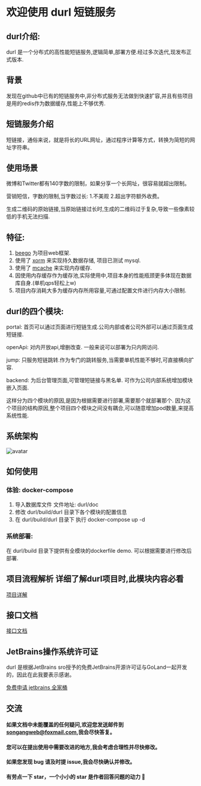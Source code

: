 # 欢迎使用 durl 短链服务

## durl介绍:
durl 是一个分布式的高性能短链服务,逻辑简单,部署方便.经过多次迭代,现发布正式版本.

## 背景
发现在github中已有的短链服务中,非分布式服务无法做到快速扩容,并且有些项目是用的redis作为数据缓存,性能上不够优秀.

## 短链服务介绍
短链接，通俗来说，就是将长的URL网址，通过程序计算等方式，转换为简短的网址字符串。

## 使用场景
微博和Twitter都有140字数的限制，如果分享一个长网址，很容易就超出限制。

营销短信，字数的限制,当字数过长: 1.不美观 2.超出字符额外收费。

生成二维码的原始链接,当原始链接过长时,生成的二维码过于复杂,导致一些像素较低的手机无法扫描.

## 特征:
1. [beego](https://github.com/beego/beego) 为项目web框架.
2. 使用了 [xorm](https://github.com/xormplus/xorm) 来实现持久数据存储, 项目已测试 mysql.
3. 使用了 [mcache](https://github.com/songangweb/mcache) 来实现内存缓存.
4. 因使用内存缓存作为缓存池,实际使用中,项目本身的性能瓶颈更多体现在数据库自身.(单机qps轻松上w)
5. 项目内存消耗大多为缓存内存所用容量,可通过配置文件进行内存大小限制.

## durl的四个模块:

portal: 首页可以通过页面进行短链生成.公司内部或者公司外部可以通过页面生成短链接.

openApi: 对内开放api,增删改查. 一般来说可以部署为只内网访问.

jump: 只服务短链跳转.作为专门的跳转服务,当需要单机性能不够时,可直接横向扩容.

backend: 为后台管理页面,可管理短链接与黑名单. 可作为公司内部系统增加模块嵌入页面.

这样分为四个模块的原因,是因为根据需要进行部署,需要那个就部署那个.
因为这个项目的结构原因,整个项目四个模块之间没有耦合,可以随意增加pod数量,来提高系统性能.

## 系统架构

![avatar](https://github.com/songangweb/durl/wiki/durl.jpg)


## 如何使用

### 体验: docker-compose
1. 导入数据库文件 文件地址: durl/doc
2. 修改 durl/build/durl 目录下各个模块的配置信息
3. 在 durl/build/durl 目录下 执行 docker-compose up -d

### 系统部署:
在 durl/build 目录下提供有全模块的dockerfile demo. 可以根据需要进行修改后部署.

## 项目流程解析   详细了解durl项目时,此模块内容必看

[项目详解](https://github.com/songangweb/durl/wiki/Explain)

[comment]: <> ([配置文件详解]&#40;https://github.com/songangweb/durl/wiki/Explain&#41;)

## 接口文档
[接口文档](https://github.com/songangweb/durl/wiki/Api)

## JetBrains操作系统许可证

durl 是根据JetBrains sro授予的免费JetBrains开源许可证与GoLand一起开发的，因此在此我要表示感谢。

[免费申请 jetbrains 全家桶](https://zhuanlan.zhihu.com/p/264139984?utm_source=wechat_session)


## 交流
#### 如果文档中未能覆盖的任何疑问,欢迎您发送邮件到<songangweb@foxmail.com>,我会尽快答复。
#### 您可以在提出使用中需要改进的地方,我会考虑合理性并尽快修改。
#### 如果您发现 bug 请及时提 issue,我会尽快确认并修改。
#### 有劳点一下 star，一个小小的 star 是作者回答问题的动力 🤝
